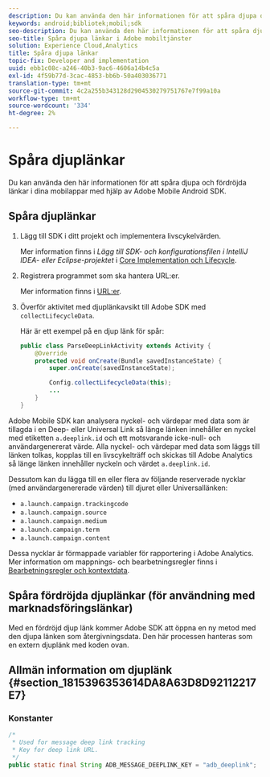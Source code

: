 ```yaml
---
description: Du kan använda den här informationen för att spåra djupa och fördröjda länkar i dina mobilappar med hjälp av Adobe Mobile Android SDK.
keywords: android;bibliotek;mobil;sdk
seo-description: Du kan använda den här informationen för att spåra djupa och fördröjda länkar i dina mobilappar med hjälp av Adobe Mobile Android SDK.
seo-title: Spåra djupa länkar i Adobe mobiltjänster
solution: Experience Cloud,Analytics
title: Spåra djupa länkar
topic-fix: Developer and implementation
uuid: ebb1c08c-a246-40b3-9ac6-4606a14b4c5a
exl-id: 4f59b77d-3cac-4853-bb6b-50a403036771
translation-type: tm+mt
source-git-commit: 4c2a255b343128d2904530279751767e7f99a10a
workflow-type: tm+mt
source-wordcount: '334'
ht-degree: 2%

---
```


# Spåra djuplänkar

Du kan använda den här informationen för att spåra djupa och fördröjda länkar i dina mobilappar med hjälp av Adobe Mobile Android SDK.

## Spåra djuplänkar

1. Lägg till SDK i ditt projekt och implementera livscykelvärden.

   Mer information finns i *Lägg till SDK- och konfigurationsfilen i IntelliJ IDEA- eller Eclipse-projektet* i [Core Implementation och Lifecycle](/help/android/getting-started/dev-qs.md).

1. Registrera programmet som ska hantera URL:er.

   Mer information finns i [URL:er](https://developer.android.com/training/basics/intents/filters.html).
1. Överför aktivitet med djuplänkavsikt till Adobe SDK med `collectLifecycleData`.

   Här är ett exempel på en djup länk för spår:

   ```java
   public class ParseDeepLinkActivity extends Activity { 
       @Override 
       protected void onCreate(Bundle savedInstanceState) { 
           super.onCreate(savedInstanceState); 
   
           Config.collectLifecycleData(this); 
           ... 
       } 
   }
   ```

Adobe Mobile SDK kan analysera nyckel- och värdepar med data som är tillagda i en Deep- eller Universal Link så länge länken innehåller en nyckel med etiketten `a.deeplink.id` och ett motsvarande icke-null- och användargenererat värde. Alla nyckel- och värdepar med data som läggs till länken tolkas, kopplas till en livscykelträff och skickas till Adobe Analytics så länge länken innehåller nyckeln och värdet `a.deeplink.id`.

Dessutom kan du lägga till en eller flera av följande reserverade nycklar (med användargenererade värden) till djuret eller Universallänken:

* `a.launch.campaign.trackingcode`
* `a.launch.campaign.source`
* `a.launch.campaign.medium`
* `a.launch.campaign.term`
* `a.launch.campaign.content`

Dessa nycklar är förmappade variabler för rapportering i Adobe Analytics. Mer information om mappnings- och bearbetningsregler finns i [Bearbetningsregler och kontextdata](https://docs.adobe.com/content/help/en/analytics/admin/admin-tools/processing-rules/processing-rules.html).

## Spåra fördröjda djuplänkar (för användning med marknadsföringslänkar)

Med en fördröjd djup länk kommer Adobe SDK att öppna en ny metod med den djupa länken som återgivningsdata. Den här processen hanteras som en extern djuplänk med koden ovan.

## Allmän information om djuplänk {#section_1815396353614DA8A63D8D92112217E7}

### Konstanter

```java
/* 
 * Used for message deep link tracking
 * Key for deep link URL. 
 */
public static final String ADB_MESSAGE_DEEPLINK_KEY = "adb_deeplink";
```
